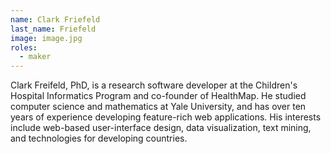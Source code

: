 ```yaml
---
name: Clark Friefeld
last_name: Friefeld
image: image.jpg
roles:
  - maker
---
```

Clark Freifeld, PhD, is a research software developer at the Children's Hospital Informatics Program and co-founder of HealthMap. He studied computer science and mathematics at Yale University, and has over ten years of experience developing feature-rich web applications. His interests include web-based user-interface design, data visualization, text mining, and technologies for developing countries.
